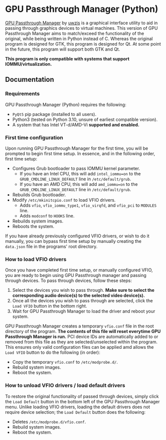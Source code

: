 # GPU Passthrough Manager (Python)
[GPU Passthrough Manager](https://github.com/uwzis/GPU-Passthrough-Manager) by [uwzis](https://github.com/uwzis) is a graphical interface utility to aid in passing through graphics devices to virtual machines. This version of GPU Passthrough Manager aims to match/exceed the functionality of the original, while being written in Python instead of C. Whereas the original program is designed for GTK, this program is designed for Qt. At some point in the future, this program will support both GTK and Qt.

**This program is only compatible with systems that support IOMMU/virtualization.**
## Documentation
### Requirements
GPU Passthrough Manager (Python) requires the following:
- `PyQt5` pip package (installed to all users).
- Python3 (tested on Python 3.10, unsure of earliest compatible version).
- A system that has Intel VT-d/AMD-Vi **supported and enabled.**

### First time configuration
Upon running GPU Passthrough Manager for the first time, you will be prompted to begin first time setup. In essence, and in the following order, first time setup:
- Configures Grub bootloader to pass IOMMU kernel parameter.
  - If you have an Intel CPU, this will add `intel_iommu=on` to the `GRUB_CMDLINE_LINUX_DEFAULT` line in `/etc/default/grub`.
  - If you have an AMD CPU, this will add `amd_iommu=on` to the `GRUB_CMDLINE_LINUX_DEFAULT` line in `/etc/default/grub`.
- Rebuilds Grub bootloader.
- Modify `/etc/mkinitcpio.conf` to load VFIO drivers.
  - Adds `vfio`, `vfio_iommu_type1`, `vfio_virqfd`, and `vfio_pci` to `MODULES` line.
  - Adds `modconf` to `HOOKS` line.
- Rebuilds system images.
- Reboots the system.

If you have already previously configured VFIO drivers, or wish to do it manually, you can bypass first time setup by manually creating the `data.json` file in the programs' root directory.
  
### How to load VFIO drivers
Once you have completed first time setup, or manually configured VFIO, you are ready to begin using GPU Passthrough manager and passing through devices. To pass through devices, follow these steps:
1. Select the devices you wish to pass through. **Make sure to select the corresponding audio device(s) to the selected video device(s).**
2. Once all the devices you wish to pass through are selected, click the `Load VFIO` button in the bottom right.
3. Wait for GPU Passthrough Manager to load the driver and reboot your system.

GPU Passthrough Manager creates a temporary `vfio.conf` file in the root directory of the program. **The contents of this file will reset everytime GPU Passthrough Manager is run.** PCI device IDs are automatically added to or removed from this file as they are selected/unselected within the program. This ensures only valid configuration files can be applied amd allows the `Load VFIO` button to do the following (in order):
- Copy the temporary `vfio.conf` to `/etc/modprobe.d/`.
- Rebuild system images.
- Reboot the system.

### How to unload VFIO drivers / load default drivers
To restore the original functionality of passed through devices, simply click the `Load Default` button in the bottom left of the GPU Passthrough Manager menu. Unlike loading VFIO drivers, loading the default drivers does not require device selection; the `Load Default` button does the following:
- Deletes `/etc/modprobe.d/vfio.conf`.
- Rebuild system images.
- Reboot the system.
